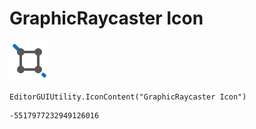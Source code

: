 # GraphicRaycaster Icon
![](/img/GraphicRaycaster%20Icon.png)

``` CSharp
EditorGUIUtility.IconContent("GraphicRaycaster Icon")
```
```
-5517977232949126016
```
